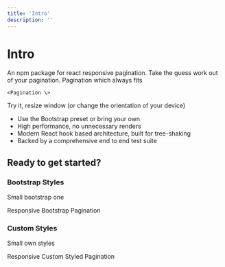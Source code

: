 ```yaml
---
title: 'Intro'
description: ''
---
```


# Intro

An npm package for react responsive pagination. Take the guess work out of your pagination. Pagination which always fits

`<Pagination \>`

Try it, resize window (or change the orientation of your device)

<TickList>

- Use the Bootstrap preset or bring your own
- High performance, no unnecessary renders
- Modern React hook based architecture, built for tree-shaking
- Backed by a comprehensive end to end test suite

</TickList>

## Ready to get started?

### Bootstrap Styles

Small bootstrap one

<p><CTALink to="/bootstrap-pagination">Responsive Bootstrap Pagination</CTALink></p>

### Custom Styles

Small own styles

<CTALink to="/custom-styled-pagination">Responsive Custom Styled Pagination</CTALink>
